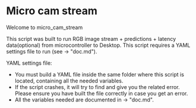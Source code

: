 # Micro cam stream

Welcome to micro_cam_stream


This script was built to run RGB image stream + predictions + latency data(optional) from microcontroller to Desktop.
This script requires a YAML settings file to run (see -> "doc.md").


YAML settings file:
- You must build a YAML file inside the same folder where this script is located, containing all the needed variables.
- If the script crashes, it will try to find and give you the related error. Please ensure you have built the file correctly in case you get an error.
- All the variables needed are documented in -> "doc.md".